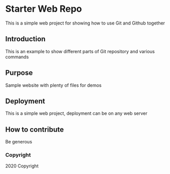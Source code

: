 # Starter Web Repo
This is a simple web project for showing how to use Git and Github together

## Introduction
This is an example to show different parts of Git repository and various commands


## Purpose

Sample website with plenty of files for demos

## Deployment
This is a simple web project, deployment can be on any web server

## How to contribute
Be generous 

### Copyright
2020 Copyright